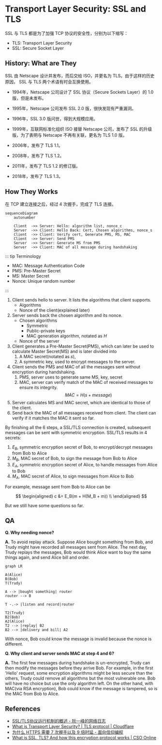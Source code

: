 # Transport Layer Security: SSL and TLS

SSL 与 TLS 都是为了加强 TCP 协议的安全性，分别为以下缩写：

- TLS: <acr>Transport Layer Security</acr>
- SSL: <acr>Secure Socket Layer</acr>

## History: What are They

SSL 由 Netscape 设计并发布，而后交给 ISO，并更名为 TLS。由于这样的历史原因， SSL 与 TLS 两个术语有时会互换使用。

- 1994年，Netscape 公司设计了 SSL 协议（Secure Sockets Layer）的 1.0 版，但是未发布。

- 1995年，Netscape 公司发布 SSL 2.0 版，很快发现有严重漏洞。

- 1996年，SSL 3.0 版问世，得到大规模应用。

- 1999年，互联网标准化组织 ISO 接替 Netscape 公司，发布了 SSL 的升级版，为了表明与 Netscape 不再有关联，更名为 TLS 1.0 版。

- 2006年，发布了 TLS 1.1。
- 2008年，发布了 TLS 1.2。
- 2011年，发布了 TLS 1.2 的修订版。
- 2018年，发布了 TLS 1.3。

## How They Works

在 TCP 建立连接之后，经过 4 次握手，完成了 TLS 连接。

```mermaid
sequenceDiagram
    autonumber

    Client  ->> Server: Hello: algorithm list, nonce_c
    Server  ->> Client: Hello Back: Cert, Chosen algorithms, nonce_s
    Client  ->> Client: Verify cert, Generate PMS, MS, MAC
    Client  ->> Server: Send PMS
    Server  ->> Server: Generate MS from PMS
    Server  ->> Client: MAC of all message during handshaking
```

::: tip Terminology

- MAC: Message Authentication Code
- PMS: Pre-Master Secret
- MS: Master Secret
- Nonce: Unique random number

:::

1. Client sends hello to server. It lists the algorithms that client supports.
    - Algorithms
    - Nonce of the client(explained later)
2. Server sends back the chosen algorithm and its nonce.
    - Chosen algorithms
      - Symmetric
      - Public-private keys
      - MAC generation algorithm, notated as $H$
    - Nonce of the server
3. Client generates a Pre-Master Secret(PMS), which can later be used to calculate Master Secret(MS) and is later divided into
   1. A MAC secret(notated as $s$),
   2. A symmetric key, used to encrypt messages to the server.
4. Client sends the PMS and MAC of all the messages sent without encryption during handshaking.
   1. PMS, server uses to generate same MS, key, secret
   2. MAC, server can verify match of the MAC of received messages to ensure its integrity.
        $$
        MAC = H(s + message)
        $$
5. Server calculates MS and MAC secret, which are identical to those of the client.
6. Send back the MAC of all messages received from client. The client can verify if it matches the MAC it sent so far.

By finishing all the 6 steps, a SSL/TLS connection is created, subsequent messages can be sent with symmetric encryption. SSL/TLS results in 4 secrets:

1. $E_B$, symmetric encryption secret of Bob, to encrypt/decrypt messages from Bob to Alice
2. $M_B$, MAC secret of Bob, to sign the message from Bob to Alice
3. $E_A$, symmetric encryption secret of Alice, to handle messages from Alice to Bob
4. $M_A$, MAC secret of Alice, to sign messages from Alice to Bob

For example, message sent from Bob to Alice can be

$$
\begin{aligned}
    c &= E_B(m + H(M_B + m)) \\
\end{aligned}
$$

But we still have some questions so far.

## QA

**Q. Why needing nonce?**

**A.** To avoid replay attack. Suppose Alice bought something from Bob, and Trudy might have recorded all messages sent from Alice. The next day, Trudy replays the messages, Bob would think Alice want to buy the same things again, and send Alice bill and order.

```mermaid
graph LR

A(Alice)
B(Bob)
T(Trudy)

A --> |bought something| router
router --> B

T -.-> |listen and record|router

T2(Trudy)
B2(Bob)
A2(Alice)
T2 --> |replay| B2
B2 --> |delivery and bill| A2
```

With nonce, Bob could know the message is invalid because the nonce is different.

**Q. Why client and server sends MAC at step 4 and 6?**

**A.** The first few messages during handshake is un-encrypted, Trudy can then modify the messages before they arrive Bob. For example, in the first 'Hello' request, some encryption algorithms might be less secure than the others, Trudy could remove all algorithms but the most vulnerable one. Bob will have no choice but use the only algorithm left. On the other hand, with MAC(via RSA encryption), Bob could know if the message is tampered, so is the MAC from Bob to Alice.

## References

- [SSL/TLS协议运行机制的概述 - 阮一峰的网络日志](http://www.ruanyifeng.com/blog/2014/02/ssl_tls.html)
- [What is Transport Layer Security? | TLS protocol | Cloudflare](https://www.cloudflare.com/zh-cn/learning/ssl/transport-layer-security-tls/)
- [为什么 HTTPS 需要 7 次握手以及 9 倍时延 - 面向信仰编程](https://draveness.me/whys-the-design-https-latency/)
- [What is SSL, TLS? And how this encryption protocol works | CSO Online](https://www.csoonline.com/article/3246212/what-is-ssl-tls-and-how-this-encryption-protocol-works.html)
